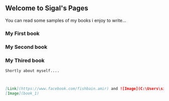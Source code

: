 ## Welcome to Sigal's Pages


You can read some samples of my books i enjoy to write... 



### My First book

### My Second book

### My Thired book


```markdown
Shortly about myself....



[Link](https://www.facebook.com/fishbain.amir) and ![Image](C:\Users\sigalfi\Pictures\Saved Pictures\book_1)
[Image](book_1)
```
